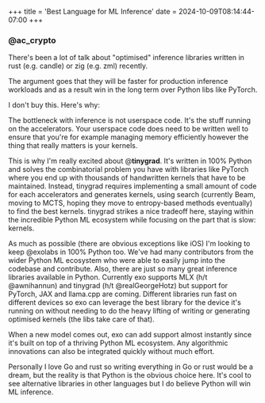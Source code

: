 +++
title = 'Best Language for ML Inference'
date = 2024-10-09T08:14:44-07:00
+++
### @ac_crypto
There's been a lot of talk about "optimised" inference libraries written in rust (e.g. candle) or zig (e.g. zml) recently.

The argument goes that they will be faster for production inference workloads and as a result win in the long term over Python libs like PyTorch.

I don't buy this. Here's why:

The bottleneck with inference is not userspace code. It's the stuff running on the accelerators. Your userspace code does need to be written well to ensure that you're  for example managing memory efficiently however the thing that really matters is your kernels.

This is why I'm really excited about @__tinygrad__. It's written in 100% Python and solves the combinatorial problem you have with libraries like PyTorch where you end up with thousands of handwritten kernels that have to be maintained. Instead, tinygrad requires implementing a small amount of code for each accelerators and generates kernels, using search (currently Beam, moving to MCTS, hoping they move to entropy-based methods eventually) to find the best kernels. tinygrad strikes a nice tradeoff here, staying within the incredible Python ML ecosystem while focusing on the part that is slow: kernels.

As much as possible (there are obvious exceptions like iOS) I'm looking to keep @exolabs in 100% Python too. We've had many contributors from the wider Python ML ecosystem who were able to easily jump into the codebase and contribute. Also, there are just so many great inference libraries available in Python. Currently exo supports MLX (h/t @awnihannun) and tinygrad (h/t @realGeorgeHotz) but support for PyTorch, JAX and llama.cpp are coming. Different libraries run fast on different devices so exo can leverage the best library for the device it's running on without needing to do the heavy lifting of writing or generating optimised kernels (the libs take care of that).

When a new model comes out, exo can add support almost instantly since it's built on top of a thriving Python ML ecosystem. Any algorithmic innovations can also be integrated quickly without much effort.

Personally I love Go and rust so writing everything in Go or rust would be a dream, but the reality is that Python is the obvious choice here. It's cool to see alternative libraries in other languages but I do believe Python will win ML inference.
